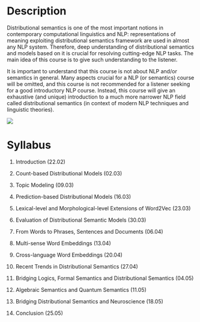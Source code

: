 # Description #

Distributional semantics is one of the most important notions in contemporary computational linguistics and NLP: representations of meaning exploiting distributional semantics framework are used in almost any NLP system. Therefore, deep understanding of distributional semantics and models based on it is crucial for resolving cutting-edge NLP tasks. The main idea of this course is to give such understanding to the listener.

It is important to understand that this course is not about NLP and/or semantics in general. Many aspects crucial for a NLP (or semantics) course will be omitted, and this course is not recommended for a listener seeking for a good introductory NLP course. Instead, this course will give an exhaustive (and unique) introduction to a much more narrower NLP field called distributional semantics (in context of modern NLP techniques and linguistic theories).

![](https://pp.userapi.com/c841632/v841632896/77065/Gn8hyNpud8U.jpg)

# Syllabus #

1. Introduction (22.02)

2.	Count-based Distributional Models (02.03)

3.	Topic Modeling (09.03)

4.	Prediction-based Distributional Models (16.03)

5.	Lexical-level and Morphological-level Extensions of Word2Vec (23.03)

6.	Evaluation of Distributional Semantic Models (30.03)

7.	From Words to Phrases, Sentences and Documents (06.04)

8.	Multi-sense Word Embeddings (13.04)

9.	Cross-language Word Embeddings (20.04)

10.	Recent Trends in Distributional Semantics (27.04)

11.	Bridging Logics, Formal Semantics and Distributional Semantics (04.05)

12.	Algebraic Semantics and Quantum Semantics (11.05)

13.	Bridging Distributional Semantics and Neuroscience (18.05)

14.	Conclusion (25.05)
